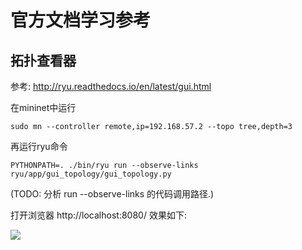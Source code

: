 

# 官方文档学习参考


## 拓扑查看器
参考: http://ryu.readthedocs.io/en/latest/gui.html

在mininet中运行
```
sudo mn --controller remote,ip=192.168.57.2 --topo tree,depth=3
```

再运行ryu命令
```
PYTHONPATH=. ./bin/ryu run --observe-links ryu/app/gui_topology/gui_topology.py
```

(TODO: 分析 run --observe-links 的代码调用路径.)  

打开浏览器 http://localhost:8080/ 效果如下:

![](http://ryu.readthedocs.io/en/latest/_images/gui.png)